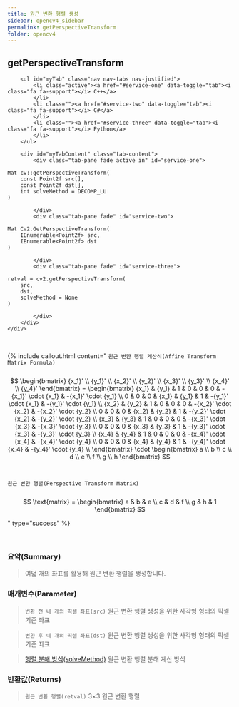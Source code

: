 ```yaml
---
title: 원근 변환 행렬 생성
sidebar: opencv4_sidebar
permalink: getPerspectiveTransform
folder: opencv4
---
```


<div class="row">
    <div class="col-lg-12">
        <h2 class="page-header">getPerspectiveTransform</h2>
    </div>
    <div class="col-lg-12">

        <ul id="myTab" class="nav nav-tabs nav-justified">
            <li class="active"><a href="#service-one" data-toggle="tab"><i class="fa fa-support"></i> C++</a>
            </li>
            <li class=""><a href="#service-two" data-toggle="tab"><i class="fa fa-support"></i> C#</a>
            </li>
            <li class=""><a href="#service-three" data-toggle="tab"><i class="fa fa-support"></i> Python</a>
            </li>
        </ul>

        <div id="myTabContent" class="tab-content">
            <div class="tab-pane fade active in" id="service-one">
<pre class="prettyprint"><code class="language-cpp">Mat cv::getPerspectiveTransform(
    const Point2f src[],
    const Point2f dst[],
    int solveMethod = DECOMP_LU
)</code></pre>
            </div>
            <div class="tab-pane fade" id="service-two">
<pre class="prettyprint"><code class="language-cs">Mat Cv2.GetPerspectiveTransform(
    IEnumerable&lt;Point2f&gt; src,
    IEnumerable&lt;Point2f&gt; dst
)</code></pre>
            </div>
            <div class="tab-pane fade" id="service-three">
<pre class="prettyprint"><code class="language-py">retval = cv2.getPerspectiveTransform(
    src,
    dst,
    solveMethod = None
)</code></pre>
            </div>
        </div>
    </div>
</div>

<br>

{% include callout.html content="
`원근 변환 행렬 계산식(Affine Transform Matrix Formula)`
<br><br>
$$ \begin{bmatrix} {x_1}' \\ {y_1}' \\ {x_2}' \\ {y_2}' \\ {x_3}' \\ {y_3}' \\ {x_4}' \\ {y_4}' \end{bmatrix} = \begin{bmatrix} {x_1} & {y_1} & 1 & 0 & 0 & 0 & -{x_1}' \cdot {x_1} & -{x_1}' \cdot {y_1} \\ 0 & 0 & 0 & {x_1} & {y_1} & 1 & -{y_1}' \cdot {x_1} & -{y_1}' \cdot {y_1} \\ {x_2} & {y_2} & 1 & 0 & 0 & 0 & -{x_2}' \cdot {x_2} & -{x_2}' \cdot {y_2} \\ 0 & 0 & 0 & {x_2} & {y_2} & 1 & -{y_2}' \cdot {x_2} & -{y_2}' \cdot {y_2} \\ {x_3} & {y_3} & 1 & 0 & 0 & 0 & -{x_3}' \cdot {x_3} & -{x_3}' \cdot {y_3} \\ 0 & 0 & 0 & {x_3} & {y_3} & 1 & -{y_3}' \cdot {x_3} & -{y_3}' \cdot {y_3} \\ {x_4} & {y_4} & 1 & 0 & 0 & 0 & -{x_4}' \cdot {x_4} & -{x_4}' \cdot {y_4} \\ 0 & 0 & 0 & {x_4} & {y_4} & 1 & -{y_4}' \cdot {x_4} & -{y_4}' \cdot {y_4} \\ \end{bmatrix} \cdot \begin{bmatrix} a \\ b \\ c \\ d \\ e \\ f \\ g \\ h \end{bmatrix} $$
<br><br>
`원근 변환 행렬(Perspective Transform Matrix)`
<br><br>
$$ \text{matrix} = \begin{bmatrix} a & b & e \\ c & d & f \\ g & h & 1 \end{bmatrix} $$

" type="success" %}

<br>

### 요약(Summary)

> 여덟 개의 좌표를 활용해 원근 변환 행렬을 생성합니다.

### 매개변수(Parameter)

> `변환 전 네 개의 픽셀 좌표(src)` 원근 변환 행렬 생성을 위한 사각형 형태의 픽셀 기준 좌표

> `변환 후 네 개의 픽셀 좌표(dst)` 원근 변환 행렬 생성을 위한 사각형 형태의 픽셀 기준 좌표

> <a data-toggle="tooltip" data-original-title="{{site.data.glossary.only_C_Python}}" href="DecompTypes" style="cursor: revert;">행렬 분해 방식(solveMethod)</a> 원근 변환 행렬 분해 계산 방식

### 반환값(Returns)

> `원근 변환 행렬(retval)` 3×3 원근 변환 행렬